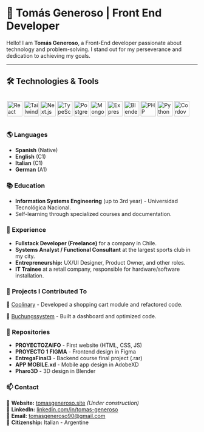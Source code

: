 # 🚀 Tomás Generoso | Front End Developer

Hello! I am **Tomás Generoso**, a Front-End developer passionate about technology and problem-solving. I stand out for my perseverance and dedication to achieving my goals.  

---

## 🛠️ Technologies & Tools

<p align="left" style="display: inline-flex;">
  <img src="https://cdn.jsdelivr.net/gh/devicons/devicon/icons/react/react-original.svg" alt="React" width="40" height="40" style="margin: 0 2px;"/>
  <img src="https://static.cdnlogo.com/logos/t/58/tailwind-css.svg" alt="Tailwind CSS" width="40" height="40" style="margin: 0 2px;"/>
  <img src="https://cdn.jsdelivr.net/gh/devicons/devicon/icons/nextjs/nextjs-original.svg" alt="Next.js" width="40" height="40" style="margin: 0 2px;"/>
  <img src="https://cdn.jsdelivr.net/gh/devicons/devicon/icons/typescript/typescript-original.svg" alt="TypeScript" width="40" height="40" style="margin: 0 2px;"/>
  <img src="https://cdn.jsdelivr.net/gh/devicons/devicon/icons/postgresql/postgresql-original.svg" alt="PostgreSQL" width="40" height="40" style="margin: 0 2px;"/>
  <img src="https://cdn.jsdelivr.net/gh/devicons/devicon/icons/mongodb/mongodb-original.svg" alt="MongoDB" width="40" height="40" style="margin: 0 2px;"/>
  <img src="https://cdn.jsdelivr.net/gh/devicons/devicon/icons/express/express-original.svg" alt="Express.js" width="40" height="40" style="margin: 0 2px;"/>
  <img src="https://cdn.jsdelivr.net/gh/devicons/devicon/icons/blender/blender-original.svg" alt="Blender" width="40" height="40" style="margin: 0 2px;"/>
  <img src="https://cdn.jsdelivr.net/gh/devicons/devicon/icons/php/php-original.svg" alt="PHP" width="40" height="40" style="margin: 0 2px;"/>
  <img src="https://cdn.jsdelivr.net/gh/devicons/devicon/icons/python/python-original.svg" alt="Python" width="40" height="40" style="margin: 0 2px;"/>
  <img src="https://static.cdnlogo.com/logos/c/91/cordova.svg" alt="Cordova" width="40" height="40" style="margin: 0 2px;"/>
</p>




### 🌎 Languages

- **Spanish** (Native)
- **English** (C1)
- **Italian** (C1)
- **German** (A1)


### 📚 Education

- **Information Systems Engineering** (up to 3rd year) - Universidad Tecnológica Nacional.  
- Self-learning through specialized courses and documentation.


### 💼 Experience

- **Fullstack Developer (Freelance)** for a company in Chile.  
- **Systems Analyst / Functional Consultant** at the largest sports club in my city.  
- **Entrepreneurship:** UX/UI Designer, Product Owner, and other roles.  
- **IT Trainee** at a retail company, responsible for hardware/software installation.  


### 📂 Projects I Contributed To

🔹 [Coolinary](https://github.com/Zetjen/coolinary) - Developed a shopping cart module and refactored code.  

🔹 [Buchungssystem](https://github.com/Zetjen/buchungssystem) - Built a dashboard and optimized code.  


### 📌 Repositories

- **PROYECTOZAIFO** - First website (HTML, CSS, JS)  
- **PROYECTO 1 FIGMA** - Frontend design in Figma  
- **EntregaFinal3** - Backend course final project (.rar)  
- **APP MOBILE.xd** - Mobile app design in AdobeXD  
- **Pharo3D** - 3D design in Blender  


### 📫 Contact

📍 **Website:** [tomasgeneroso.site](https://tomasgeneroso.site) *(Under construction)*  
📍 **LinkedIn:** [linkedin.com/in/tomas-generoso](https://www.linkedin.com/in/tomas-generoso/)  
📍 **Email:** tomasgeneroso90@gmail.com  
📍 **Citizenship:** Italian - Argentine  
